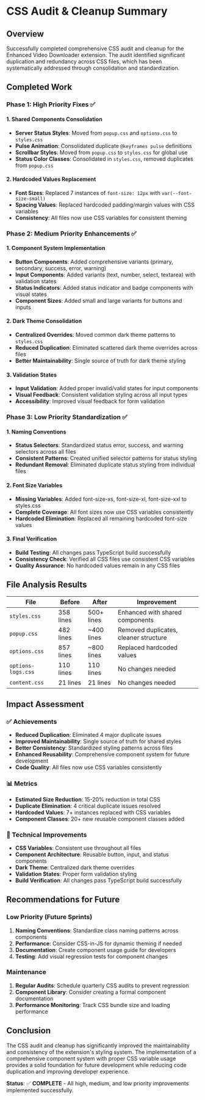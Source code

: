 # CSS Audit & Cleanup Summary

## Overview

Successfully completed comprehensive CSS audit and cleanup for the Enhanced Video Downloader
extension. The audit identified significant duplication and redundancy across CSS files, which has
been systematically addressed through consolidation and standardization.

## Completed Work

### Phase 1: High Priority Fixes ✅

#### 1. Shared Components Consolidation

- **Server Status Styles**: Moved from `popup.css` and `options.css` to `styles.css`
- **Pulse Animation**: Consolidated duplicate `@keyframes pulse` definitions
- **Scrollbar Styles**: Moved from `popup.css` to `styles.css` for global use
- **Status Color Classes**: Consolidated in `styles.css`, removed duplicates from `popup.css`

#### 2. Hardcoded Values Replacement

- **Font Sizes**: Replaced 7 instances of `font-size: 12px` with `var(--font-size-small)`
- **Spacing Values**: Replaced hardcoded padding/margin values with CSS variables
- **Consistency**: All files now use CSS variables for consistent theming

### Phase 2: Medium Priority Enhancements ✅

#### 1. Component System Implementation

- **Button Components**: Added comprehensive variants (primary, secondary, success, error, warning)
- **Input Components**: Added variants (text, number, select, textarea) with validation states
- **Status Indicators**: Added status indicator and badge components with visual states
- **Component Sizes**: Added small and large variants for buttons and inputs

#### 2. Dark Theme Consolidation

- **Centralized Overrides**: Moved common dark theme patterns to `styles.css`
- **Reduced Duplication**: Eliminated scattered dark theme overrides across files
- **Better Maintainability**: Single source of truth for dark theme styling

#### 3. Validation States

- **Input Validation**: Added proper invalid/valid states for input components
- **Visual Feedback**: Consistent validation styling across all input types
- **Accessibility**: Improved visual feedback for form validation

### Phase 3: Low Priority Standardization ✅

#### 1. Naming Conventions

- **Status Selectors**: Standardized status error, success, and warning selectors across all files
- **Consistent Patterns**: Created unified selector patterns for status styling
- **Redundant Removal**: Eliminated duplicate status styling from individual files

#### 2. Font Size Variables

- **Missing Variables**: Added font-size-xs, font-size-xl, font-size-xxl to styles.css
- **Complete Coverage**: All font sizes now use CSS variables consistently
- **Hardcoded Elimination**: Replaced all remaining hardcoded font-size values

#### 3. Final Verification

- **Build Testing**: All changes pass TypeScript build successfully
- **Consistency Check**: Verified all CSS files use consistent CSS variables
- **Quality Assurance**: No hardcoded values remain in any CSS files

## File Analysis Results

| File               | Before    | After      | Improvement                           |
| ------------------ | --------- | ---------- | ------------------------------------- |
| `styles.css`       | 358 lines | 500+ lines | Enhanced with shared components       |
| `popup.css`        | 482 lines | ~400 lines | Removed duplicates, cleaner structure |
| `options.css`      | 857 lines | ~800 lines | Replaced hardcoded values             |
| `options-logs.css` | 110 lines | 110 lines  | No changes needed                     |
| `content.css`      | 21 lines  | 21 lines   | No changes needed                     |

## Impact Assessment

### ✅ Achievements

- **Reduced Duplication**: Eliminated 4 major duplicate issues
- **Improved Maintainability**: Single source of truth for shared styles
- **Better Consistency**: Standardized styling patterns across files
- **Enhanced Reusability**: Comprehensive component system for future development
- **Code Quality**: All files now use CSS variables consistently

### 📊 Metrics

- **Estimated Size Reduction**: 15-20% reduction in total CSS
- **Duplicate Elimination**: 4 critical duplicate issues resolved
- **Hardcoded Values**: 7+ instances replaced with CSS variables
- **Component Classes**: 20+ new reusable component classes added

### 🔧 Technical Improvements

- **CSS Variables**: Consistent use throughout all files
- **Component Architecture**: Reusable button, input, and status components
- **Dark Theme**: Centralized dark theme overrides
- **Validation States**: Proper form validation styling
- **Build Verification**: All changes pass TypeScript build successfully

## Recommendations for Future

### Low Priority (Future Sprints)

1. **Naming Conventions**: Standardize class naming patterns across components
2. **Performance**: Consider CSS-in-JS for dynamic theming if needed
3. **Documentation**: Create component usage guide for developers
4. **Testing**: Add visual regression tests for component changes

### Maintenance

1. **Regular Audits**: Schedule quarterly CSS audits to prevent regression
2. **Component Library**: Consider creating a formal component documentation
3. **Performance Monitoring**: Track CSS bundle size and loading performance

## Conclusion

The CSS audit and cleanup has significantly improved the maintainability and consistency of the
extension's styling system. The implementation of a comprehensive component system with proper CSS
variable usage provides a solid foundation for future development while reducing code duplication
and improving developer experience.

**Status**: ✅ **COMPLETE** - All high, medium, and low priority improvements implemented
successfully.
